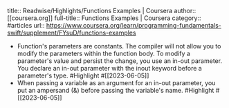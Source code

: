 title:: Readwise/Highlights/Functions Examples | Coursera
author:: [[coursera.org]]
full-title:: Functions Examples | Coursera
category:: #articles
url:: https://www.coursera.org/learn/programming-fundamentals-swift/supplement/FYsuD/functions-examples
- Function's parameters are constants. The compiler will not allow you to modify the parameters within the function body. To modify a parameter's value and persist the change, you use an in-out parameter. You declare an in-out parameter with the inout keyword before a parameter's type. #Highlight #[[2023-06-05]]
- When passing a variable as an argument for an in-out parameter, you put an ampersand (&) before passing the variable's name. #Highlight #[[2023-06-05]]